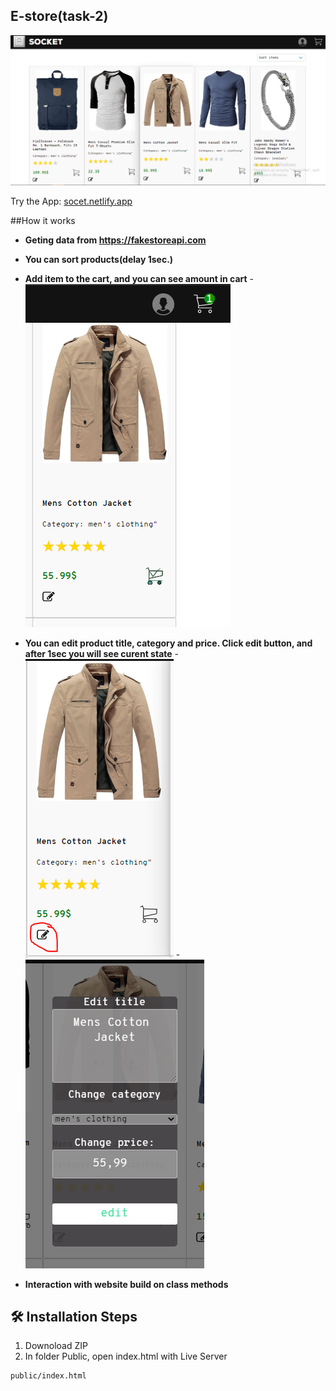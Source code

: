 ﻿## E-store(task-2)

<a href="https://socet.netlify.app/" target="blank">
<img src="/public/images/Main.PNG" />
</a>

Try the App: [socet.netlify.app](https://socet.netlify.app/)

##How it works

-  **Geting data from https://fakestoreapi.com**
-  **You can sort products(delay 1sec.)**
-  **Add item to the cart, and you can see amount in cart**
 -<img src="./public/images/adedd.PNG" />
- **You can edit product title, category and price. Click edit button, and after 1sec you will see curent state**
 -<img src="./public/images/clickevent.PNG" />
 -<img src="./public/images/editForm.PNG" />

 - **Interaction with website build on class methods**
## 🛠️ Installation Steps
1. Downoload ZIP
2. In folder Public, open index.html with Live Server
  ```
  public/index.html
  ```
